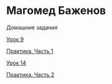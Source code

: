 

# Магомед Баженов
Домашние задания


[Урок 9](https://alxhawke.github.io/lesson_9/ "Урок 9")


[Практика. Часть 1](https://alxhawke.github.io/practic_1/ "Практика. Часть 1")


[Урок 14](https://alxhawke.github.io/lesson_14/ "Урок 14")


[Практика. Часть 2](https://alxhawke.github.io/practic_2/ "Практика. Часть 2")
